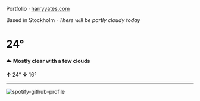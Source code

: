 Portfolio · [harryyates.com](https://harryyates.com)

<!-- WEATHER_START -->
Based in Stockholm · *There will be partly cloudy today*

# 24°
☁️ **Mostly clear with a few clouds**

**↑** 24° **↓** 16°

---
<!-- WEATHER_END -->

<p align="left">
  <a>
    <img src="https://spotify-github-profile.kittinanx.com/api/view?uid=bigbello&cover_image=true&theme=natemoo-re&show_offline=true&background_color=121212&interchange=false&bar_color=53b14f&bar_color_cover=false" alt="spotify-github-profile">
  </a>
</p>